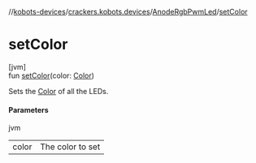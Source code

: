 //[kobots-devices](../../../index.md)/[crackers.kobots.devices](../index.md)/[AnodeRgbPwmLed](index.md)/[setColor](set-color.md)

# setColor

[jvm]\
fun [setColor](set-color.md)(color: [Color](https://docs.oracle.com/javase/8/docs/api/java/awt/Color.html))

Sets the [Color](https://docs.oracle.com/javase/8/docs/api/java/awt/Color.html) of all the LEDs.

#### Parameters

jvm

| | |
|---|---|
| color | The color to set |
